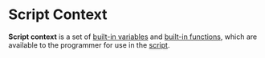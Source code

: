 # Script Context

**Script context** is a set of [built-in variables](/en/ride/variables/built-in-variables) and [built-in functions](/en/ride/functions/built-in-functions), which are available to the programmer for use in the [script](/en/ride/script).
